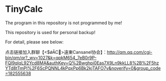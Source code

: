 # TinyCalc
The program in this repository is not programmed by me!

This repository is used for personal backup!

For detail, please see below:

点击链接加入群聊【<$ǿĀC>遠東Cansanel协会】：http://qm.qq.com/cgi-bin/qm/qr?_wv=1027&k=qpkM654_7eB0r9P-FQl9qIqL92Ycd8MA&authKey=Q%2Bwghpi0Eas7X9Ln9kkLL8%2B%2F5hzYTd8tTmPI%2F6ScPQNNL4kPqxPp6Bk2kjTAFO7v&noverify=0&group_code=182555638
